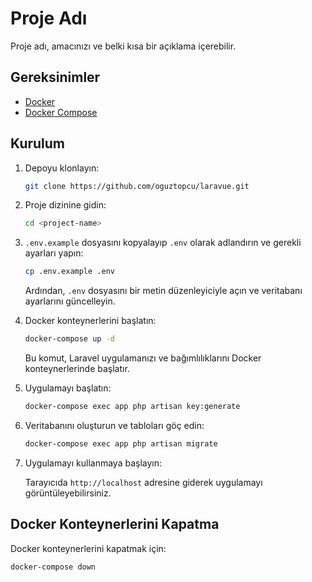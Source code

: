# Proje Adı

Proje adı, amacınızı ve belki kısa bir açıklama içerebilir.

## Gereksinimler

- [Docker](https://www.docker.com/)
- [Docker Compose](https://docs.docker.com/compose/)

## Kurulum

1. Depoyu klonlayın:

    ```bash
    git clone https://github.com/oguztopcu/laravue.git
    ```

2. Proje dizinine gidin:

    ```bash
    cd <project-name>
    ```

3. `.env.example` dosyasını kopyalayıp `.env` olarak adlandırın ve gerekli ayarları yapın:

    ```bash
    cp .env.example .env
    ```

    Ardından, `.env` dosyasını bir metin düzenleyiciyle açın ve veritabanı ayarlarını güncelleyin.

4. Docker konteynerlerini başlatın:

    ```bash
    docker-compose up -d
    ```

    Bu komut, Laravel uygulamanızı ve bağımlılıklarını Docker konteynerlerinde başlatır.

5. Uygulamayı başlatın:

    ```bash
    docker-compose exec app php artisan key:generate
    ```

6. Veritabanını oluşturun ve tabloları göç edin:

    ```bash
    docker-compose exec app php artisan migrate
    ```

7. Uygulamayı kullanmaya başlayın:

    Tarayıcıda `http://localhost` adresine giderek uygulamayı görüntüleyebilirsiniz.

## Docker Konteynerlerini Kapatma

Docker konteynerlerini kapatmak için:

```bash
docker-compose down
